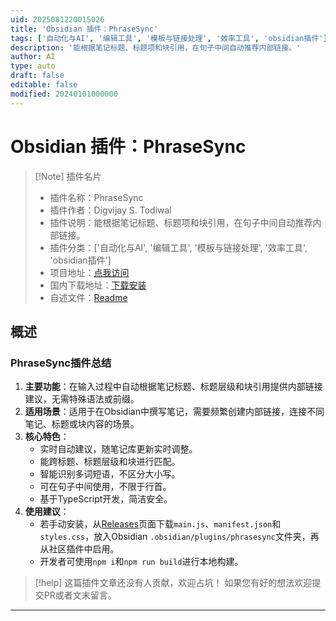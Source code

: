 ```yaml
---
uid: 2025081220015026
title: 'Obsidian 插件：PhraseSync'
tags: ['自动化与AI', '编辑工具', '模板与链接处理', '效率工具', 'obsidian插件']
description: '能根据笔记标题、标题项和块引用，在句子中间自动推荐内部链接。'
author: AI
type: auto
draft: false
editable: false
modified: 20240101000000
---
```


# Obsidian 插件：PhraseSync

> [!Note] 插件名片
> - 插件名称：PhraseSync
> - 插件作者：Digvijay S. Todiwal
> - 插件说明：能根据笔记标题、标题项和块引用，在句子中间自动推荐内部链接。
> - 插件分类：['自动化与AI', '编辑工具', '模板与链接处理', '效率工具', 'obsidian插件']
> - 项目地址：[点我访问](https://github.com/digvijay-s-todiwal/phrasesync)
> - 国内下载地址：[下载安装](https://pkmer.cn/products/plugin/pluginMarket/?phrasesync)
> - 自述文件：[Readme](https://ghproxy.net/https://raw.githubusercontent.com/digvijay-s-todiwal/phrasesync/master/README.md)



## 概述

### PhraseSync插件总结
1. **主要功能**：在输入过程中自动根据笔记标题、标题层级和块引用提供内部链接建议，无需特殊语法或前缀。
2. **适用场景**：适用于在Obsidian中撰写笔记，需要频繁创建内部链接，连接不同笔记、标题或块内容的场景。
3. **核心特色**：
    - 实时自动建议，随笔记库更新实时调整。
    - 能跨标题、标题层级和块进行匹配。
    - 智能识别多词短语，不区分大小写。
    - 可在句子中间使用，不限于行首。
    - 基于TypeScript开发，简洁安全。
4. **使用建议**：
    - 若手动安装，从[Releases](https://github.com/digvijay-s-todiwal/phrasesync/releases)页面下载`main.js`、`manifest.json`和`styles.css`，放入Obsidian `.obsidian/plugins/phrasesync`文件夹，再从社区插件中启用。
    - 开发者可使用`npm i`和`npm run build`进行本地构建。


> [!help] 
> 这篇插件文章还没有人贡献，欢迎占坑！
> 如果您有好的想法欢迎提交PR或者文末留言。
> 

---


